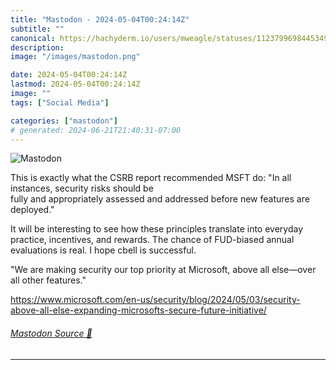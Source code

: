 ```yaml
---
title: "Mastodon - 2024-05-04T00:24:14Z"
subtitle: ""
canonical: https://hachyderm.io/users/mweagle/statuses/112379969844534913
description:
image: "/images/mastodon.png"

date: 2024-05-04T00:24:14Z
lastmod: 2024-05-04T00:24:14Z
image: ""
tags: ["Social Media"]

categories: ["mastodon"]
# generated: 2024-06-21T21:40:31-07:00
---
```

![Mastodon](/images/mastodon.png)

<p>This is exactly what the CSRB report recommended MSFT do: &quot;In all instances, security risks should be<br />fully and appropriately assessed and addressed before new features are deployed.&quot;</p><p>It will be interesting to see how these principles translate into everyday practice, incentives, and rewards. The chance of FUD-biased annual evaluations is real. I hope cbell is successful.</p><p>&quot;We are making security our top priority at Microsoft, above all else—over all other features.&quot;</p><p><a href="https://www.microsoft.com/en-us/security/blog/2024/05/03/security-above-all-else-expanding-microsofts-secure-future-initiative/" target="_blank" rel="nofollow noopener noreferrer" translate="no"><span class="invisible">https://www.</span><span class="ellipsis">microsoft.com/en-us/security/b</span><span class="invisible">log/2024/05/03/security-above-all-else-expanding-microsofts-secure-future-initiative/</span></a></p>


###### [Mastodon Source 🐘](https://hachyderm.io/@mweagle/112379969844534913)

___
